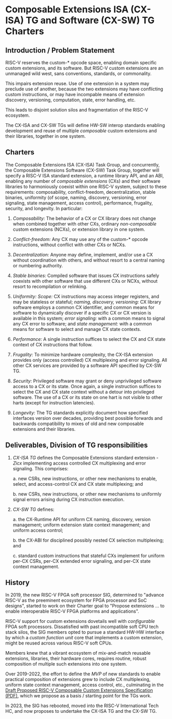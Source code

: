 # Composable Extensions ISA (CX-ISA) TG and Software (CX-SW) TG Charters

## Introduction / Problem Statement

RISC-V reserves the custom-\* opcode space, enabling domain specific
custom extensions, and its software. But RISC-V custom extensions are
an unmanaged wild west, sans conventions, standards, or commonality.

This impairs extension reuse. Use of one extension in a system may
preclude use of another, because the two extensions may have conflicting
custom instructions, or may have incompable means of extension discovery,
versioning, computation, state, error handling, etc.

This leads to disjoint solution silos and fragmentation of the RISC-V
ecosystem.

The CX-ISA and CX-SW TGs will define HW-SW interop standards enabling
development and reuse of multiple *composable* custom extensions and
their libraries, together in one system.

## Charters

The Composable Extensions ISA (CX-ISA) Task Group, and concurrently,
the Composable Extensions Software (CX-SW) Task Group, together will
specify a RISC-V ISA standard extension, a runtime library API, and an
ABI, enabling any number of *composable extensions* (CXs) and their
software libraries to harmoniously coexist within one RISC-V system,
subject to these requirements:
composability,
conflict-freedom,
decentralization,
stable binaries,
uniformity (of scope, naming, discovery, versioning, error signaling, state management, access control),
performance,
frugality,
security, and
longevity.
In particular:

1. *Composability:* The behavior of a CX or CX library does not change
when combined together with other CXs, ordinary *non-composable* custom
extensions (NCXs), or extension library in one system.

2. *Conflict-freedom:* Any CX may use any of the custom-\* opcode
instructions, without conflict with other CXs or NCXs.

3. *Decentralization:* Anyone may define, implement, and/or use a CX
without coordination with others, and without resort to a central naming
or numbering authority.

4. *Stable binaries:* Compiled software that issues CX instructions
safely coexists with other software that use different CXs or NCXs,
without resort to recompilation or relinking.

5. *Uniformity:*
*Scope:* CX instructions may access integer registers, and may be stateless or stateful;
*naming, discovery, versioning:* CX library software employs a common CX identifier,
and common means for software to dynamically discover if a specific CX or
CX version is available in this system;
*error signaling:* with a common means to signal any CX error to software; and
*state management:* with a common means for software to select and manage CX state contexts.

6. *Performance:* A single instruction suffices to select the CX and
CX state context of CX instructions that follow.

7. *Frugality:* To minimize hardware complexity, 
the CX-ISA extension provides only (access controlled) CX multiplexing and error signaling.
All other CX services are provided by a software API specified by CX-SW TG.

8. *Security:* Privileged software may grant or deny unprivileged
software access to a CX or its state. Once again, a single instruction
suffices to select the CX and CX state context without a detour
into privileged software. The use of a CX or its state on one
hart is not visible to other harts (except for instruction latencies).

9. *Longevity:* The TG standards explicitly document how specified
interfaces version over decades, providing best possible forwards and
backwards compatibility to mixes of old and new composable extensions
and their libraries.

## Deliverables, Division of TG responsibilities

1. *CX-ISA TG* defines the Composable Extensions standard extension *-Zicx* implementing access controlled CX multiplexing and error signaling. This comprises:

	a. new CSRs, new instructions, or other new mechanisms to enable, select, and access-control CX and CX state multiplexing; and

	b. new CSRs, new instructions, or other new mechanisms to uniformly signal errors arising during CX instruction execution.

2. *CX-SW TG* defines:

	a. the CX-Runtime API for uniform CX naming, discovery, version management; uniform extension state context management; and uniform access control;

	b. the CX-ABI for disciplined possibly nested CX selection multiplexing; and

	c. standard custom instructions that stateful CXs implement for uniform per-CX CSRs, per-CX extended error signaling, and per-CX state context management.

## History

In 2019, the new RISC-V FPGA soft processor SIG, determined to "advance
RISC-V as the preeminent ecosystem for FPGA processor and SoC designs",
started to work on their Charter goal to "Propose extensions ... to
enable interoperable RISC-V FPGA platforms and applications".

RISC-V support for custom extensions dovetails well with *configurable*
FPGA soft processors. Dissatisfied with past incompatible soft CPU tech
stack silos, the SIG members opted to pursue a standard HW-HW interface
by which a *custom function unit* core that implements a custom extension,
might be reused across various RISC-V soft CPUs.

Members knew that a vibrant ecosystem of mix-and-match reusable
extensions, libraries, their hardware cores, requires routine,
robust composition of multiple such extensions into one system.

Over 2019-2022, the effort to define the *MVP* of new standards to enable
practical composition of extensions grew to include CX multiplexing,
uniform state context management, access control, etc., culminating in the
[Draft Proposed RISC-V Composable Custom Extensions Specification](spec/spec.pdf)
[(PDF)](https://raw.githubusercontent.com/grayresearch/CX/main/spec/spec.pdf),
which we propose as a basis / starting point for the TGs work.

In 2023, the SIG has rebooted, moved into the RISC-V International Tech HC,
and now proposes to undertake the CX-ISA TG and the CX-SW TG.

